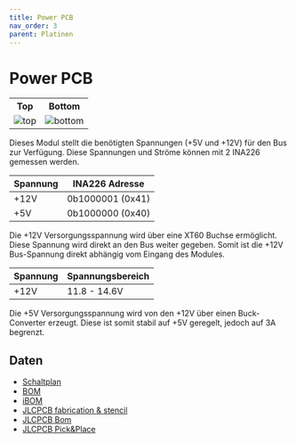 ```yaml
---
title: Power PCB
nav_order: 3
parent: Platinen
---
```


# Power PCB

<table>
  <tr><th>Top</th><th>Bottom</th></tr>
  <tr>
    <td><img src="power/power-3D_top.png?dummy={{ site.data['hash'] }}" alt="top" /></td>
    <td><img src="power/power-3D_bottom.png?dummy={{ site.data['hash'] }}" alt="bottom" /></td>
  </tr>
</table>

Dieses Modul stellt die benötigten Spannungen (+5V und +12V) für den Bus zur Verfügung.
Diese Spannungen und Ströme können mit 2 INA226 gemessen werden.

| Spannung |   INA226 Adresse |
| -------- | ---------------- |
|     +12V | 0b1000001 (0x41) |
|      +5V | 0b1000000 (0x40) |

Die +12V Versorgungsspannung wird über eine XT60 Buchse ermöglicht. Diese Spannung wird direkt an den Bus weiter gegeben. Somit ist die +12V Bus-Spannung direkt abhängig vom Eingang des Modules.

| Spannung | Spannungsbereich |
| -------- | ---------------- |
|     +12V |     11.8 - 14.6V |

Die +5V Versorgungsspannung wird von den +12V über einen Buck-Converter erzeugt. Diese ist somit stabil auf +5V geregelt, jedoch auf 3A begrenzt.

## Daten

- [Schaltplan](power/power-schematic.pdf)
- [BOM](power/power-bom.html)
- [iBOM](power/power-ibom.html)
- [JLCPCB fabrication & stencil](power/JLCPCB/power-_JLCPCB_compress.zip)
- [JLCPCB Bom](power/JLCPCB/power_bom_jlc.csv)
- [JLCPCB Pick&Place](power/JLCPCB/power_cpl_jlc.csv)
